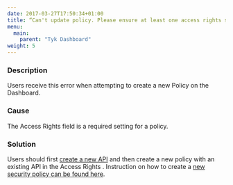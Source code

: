 ```yaml
---
date: 2017-03-27T17:50:34+01:00
title: “Can't update policy. Please ensure at least one access rights setting is set“
menu:
  main:
    parent: "Tyk Dashboard"
weight: 5 
---
```


### Description

Users receive this error when attempting to create a new Policy on the Dashboard.

### Cause

The Access Rights field is a required setting for a policy.

### Solution

Users should first [create a new API](/docs/try-out-tyk/tutorials/create-api/) and then create a new policy with an existing API in the Access Rights . Instruction on how to create a [new security policy can be found here](/docs/try-out-tyk/tutorials/create-security-policy/).
